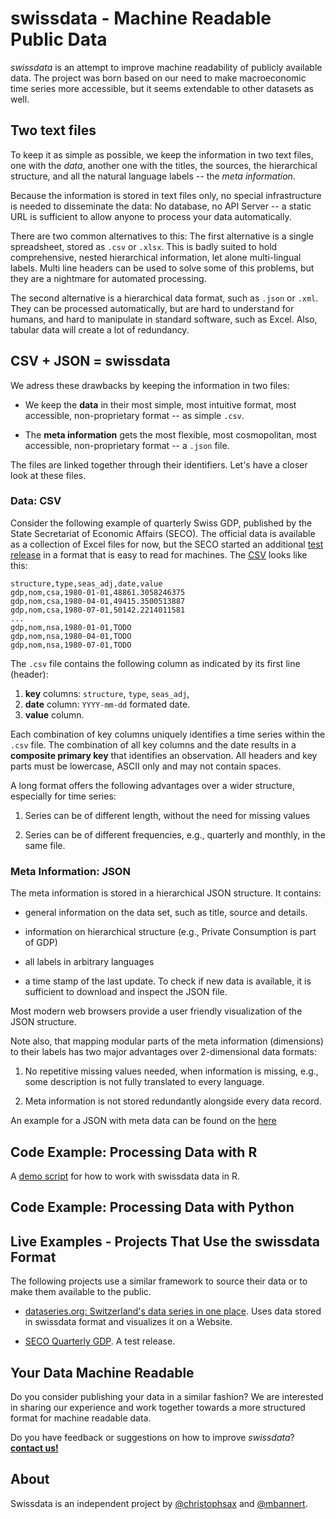 # swissdata - Machine Readable Public Data

*swissdata* is an attempt to improve machine readability of publicly available data. The project was born based on our need to make macroeconomic time series more accessible, but it seems extendable to other datasets as well.

## Two text files

To keep it as simple as possible, we keep the information in two text files, one with the *data*, another one with the titles, the sources, the hierarchical structure, and all the natural language labels -- the *meta information*.

Because the information is stored in text files only, no special infrastructure is needed to disseminate the data: No database, no API Server -- a static URL is sufficient to allow anyone to process your data automatically.

There are two common alternatives to this: The first alternative is a single spreadsheet, stored as `.csv` or `.xlsx`. This is badly suited to hold comprehensive, nested hierarchical information, let alone multi-lingual labels. Multi line headers can be used to solve some of this problems, but they are a nightmare for automated processing.

The second alternative is a hierarchical data format, such as `.json` or `.xml`.
They can be processed automatically, but are hard to understand for humans, and hard to manipulate in standard software, such as Excel.
Also, tabular data will create a lot of redundancy.

## CSV + JSON = swissdata

We adress these drawbacks by keeping the information in two files:

- We keep the **data** in their most simple, most intuitive format, most accessible, non-proprietary format -- as simple `.csv`.

- The **meta information** gets the most flexible, most cosmopolitan, most accessible, non-proprietary format -- a `.json` file.

The files are linked together through their identifiers.
Let's have a closer look at these files.

### Data: CSV

Consider the following example of quarterly Swiss GDP, published by the State Secretariat of Economic Affairs (SECO).
The official data is available as a collection of Excel files for now, but the SECO started an additional [test release](https://www.seco.admin.ch/seco/en/home/wirtschaftslage---wirtschaftspolitik/Wirtschaftslage/bip-quartalsschaetzungen-/daten.html) in a format that is easy to read for machines. The [CSV](https://www.seco.admin.ch/dam/seco/en/dokumente/Wirtschaft/Wirtschaftslage/VIP%20Quartalssch%C3%A4tzungen/ch_seco_gdp.csv.download.csv/ch_seco_gdp.csv) looks like this:

```
structure,type,seas_adj,date,value
gdp,nom,csa,1980-01-01,48861.3058246375
gdp,nom,csa,1980-04-01,49415.3500513887
gdp,nom,csa,1980-07-01,50142.2214011581
...
gdp,nom,nsa,1980-01-01,TODO
gdp,nom,nsa,1980-04-01,TODO
gdp,nom,nsa,1980-07-01,TODO
```

The `.csv` file contains the following column as indicated by its first line (header):

1. **key** columns: `structure`, `type`, `seas_adj`,
2. **date** column: `YYYY-mm-dd` formated date.
3. **value** column.

Each combination of key columns uniquely identifies a time series within the `.csv` file. The combination of all key columns and the date results in a **composite primary key** that identifies an observation.
All headers and key parts must be lowercase, ASCII only and may not contain spaces.

A long format offers the following advantages over a wider structure, especially for time series:

1. Series can be of different length, without the need for missing values

2. Series can be of different frequencies, e.g., quarterly and monthly, in the same file.


### Meta Information: JSON

The meta information is stored in a hierarchical JSON structure. It contains:

- general information on the data set, such as title, source and details.

- information on hierarchical structure (e.g., Private Consumption is part of GDP)

- all labels in arbitrary languages

- a time stamp of the last update. To check if new data is available, it is sufficient to download and inspect the JSON file.

Most modern web browsers provide a user friendly visualization of the JSON structure.

Note also, that mapping modular parts of the meta information (dimensions) to their labels has two major advantages over 2-dimensional data formats:

1. No repetitive missing values needed, when information is missing, e.g., some description is not fully translated to every language.

2. Meta information is not stored redundantly alongside every data record.

An example for a JSON with meta data can be found on the [here]((JSON)[https://www.seco.admin.ch/dam/seco/en/dokumente/Wirtschaft/Wirtschaftslage/VIP%20Quartalssch%C3%A4tzungen/ch_seco_gdp.zip.download.zip/ch_seco_gdp.zip])


## Code Example: Processing Data with R

A [demo script](http://www.christophsax.com/stuff/script.R) for how to work with swissdata data in R.


## Code Example: Processing Data with Python



## Live Examples - Projects That Use the swissdata Format

The following projects use a similar framework to source their data or to make them available to the public.

- [dataseries.org: Switzerland's data series in one place](http://www.dataseries.org/).
Uses data stored in swissdata format and visualizes it on a Website.

- [SECO Quarterly GDP](). A test release.

## Your Data Machine Readable

Do you consider publishing your data in a similar fashion? We are interested in sharing our experience and work together towards a more structured format for machine readable data.

Do you have feedback or suggestions on how to improve *swissdata*?
[**contact us!**](mailto:bannert@kof.ethz.ch)


## About

Swissdata is an independent project by [@christophsax](https://github.com/christophsax/) and [@mbannert](https://github.com/mbannert/).


